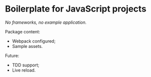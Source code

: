 Boilerplate for JavaScript projects
===

_No frameworks, no example application._

Package content:

+ Webpack configured;
+ Sample assets.

Future:

+ TDD support;
+ Live reload.
